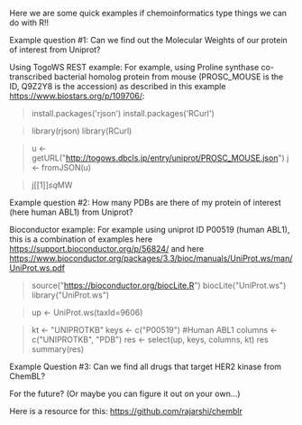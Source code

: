 Here we are some quick examples if chemoinformatics type things we can do with R!!

Example question #1: Can we find out the Molecular Weights of our protein of interest from Uniprot?

Using TogoWS REST example:
For example, using Proline synthase co-transcribed bacterial homolog protein from mouse (PROSC_MOUSE is the ID, Q9Z2Y8 is the accession) as described in this example
https://www.biostars.org/p/109706/:


> install.packages('rjson')
> install.packages('RCurl')

> library(rjson)
> library(RCurl)

> u <- getURL("http://togows.dbcls.jp/entry/uniprot/PROSC_MOUSE.json")
> j <- fromJSON(u)

> j[[1]]$sq$MW


Example question #2: How many PDBs are there of my protein of interest (here human ABL1) from Uniprot?

Bioconductor example:
For example using uniprot ID P00519 (human ABL1), this is a combination of examples here https://support.bioconductor.org/p/56824/ and here https://www.bioconductor.org/packages/3.3/bioc/manuals/UniProt.ws/man/UniProt.ws.pdf

> source("https://bioconductor.org/biocLite.R")
> biocLite("UniProt.ws")
> library("UniProt.ws")

> up <- UniProt.ws(taxId=9606)

> kt <- "UNIPROTKB"
> keys <- c("P00519") #Human ABL1
> columns <- c("UNIPROTKB", "PDB")
> res <- select(up, keys, columns, kt)
> res
> summary(res)

Example Question #3: Can we find all drugs that target HER2 kinase from ChemBL?

For the future? (Or maybe you can figure it out on your own...)

Here is a resource for this: https://github.com/rajarshi/chemblr

